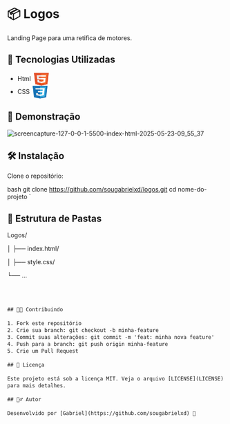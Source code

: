 # 📦 Logos

Landing Page para uma retifica de motores.

## 🚀 Tecnologias Utilizadas

- Html <img align="center" alt="Gab-HTML" height="30" width="40" src="https://raw.githubusercontent.com/devicons/devicon/master/icons/html5/html5-original.svg">
- CSS <img align="center" alt="Gab-CSS" height="30" width="40" src="https://raw.githubusercontent.com/devicons/devicon/master/icons/css3/css3-original.svg">

## 📸 Demonstração

![screencapture-127-0-0-1-5500-index-html-2025-05-23-09_55_37](https://github.com/user-attachments/assets/084b5028-6c0a-44cf-a311-065cd395017f) 



## 🛠 Instalação

Clone o repositório:

bash
git clone https://github.com/sougabrielxd/logos.git
cd nome-do-projeto
`

## 📁 Estrutura de Pastas


Logos/

│   ├── index.html/

│   ├── style.css/

└── ...
```



## 🧑‍💻 Contribuindo

1. Fork este repositório  
2. Crie sua branch: git checkout -b minha-feature
3. Commit suas alterações: git commit -m 'feat: minha nova feature'
4. Push para a branch: git push origin minha-feature
5. Crie um Pull Request

## 📄 Licença

Este projeto está sob a licença MIT. Veja o arquivo [LICENSE](LICENSE) para mais detalhes.

## 🙋‍♂ Autor

Desenvolvido por [Gabriel](https://github.com/sougabrielxd) 🚀
